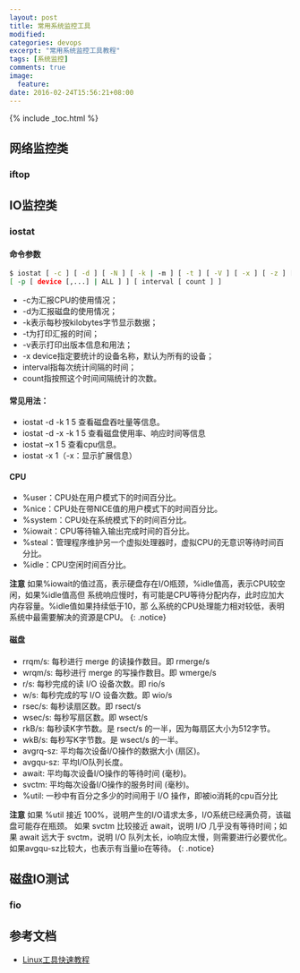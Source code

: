 ```yaml
---
layout: post
title: 常用系统监控工具
modified:
categories: devops
excerpt: "常用系统监控工具教程"
tags: [系统监控]
comments: true
image:
  feature:
date: 2016-02-24T15:56:21+08:00
---
```


{% include _toc.html %}

## 网络监控类

### iftop

## IO监控类

### iostat

#### 命令参数

~~~ bash
$ iostat [ -c ] [ -d ] [ -N ] [ -k | -m ] [ -t ] [ -V ] [ -x ] [ -z ] [ device [...] | ALL ]
[ -p [ device [,...] | ALL ] ] [ interval [ count ] ]
~~~

* -c为汇报CPU的使用情况；
* -d为汇报磁盘的使用情况；
* -k表示每秒按kilobytes字节显示数据；
* -t为打印汇报的时间；
* -v表示打印出版本信息和用法；
* -x device指定要统计的设备名称，默认为所有的设备；
* interval指每次统计间隔的时间；
* count指按照这个时间间隔统计的次数。

#### 常见用法：

* iostat -d -k 1 5         查看磁盘吞吐量等信息。
* iostat -d -x -k 1 5     查看磁盘使用率、响应时间等信息
* iostat –x 1 5            查看cpu信息。
* iostat -x 1（-x：显示扩展信息）

#### CPU
* %user：CPU处在用户模式下的时间百分比。
* %nice：CPU处在带NICE值的用户模式下的时间百分比。
* %system：CPU处在系统模式下的时间百分比。
* %iowait：CPU等待输入输出完成时间的百分比。
* %steal：管理程序维护另一个虚拟处理器时，虚拟CPU的无意识等待时间百分比。
* %idle：CPU空闲时间百分比。

**注意** 
如果%iowait的值过高，表示硬盘存在I/O瓶颈，%idle值高，表示CPU较空闲，如果%idle值高但
系统响应慢时，有可能是CPU等待分配内存，此时应加大内存容量。%idle值如果持续低于10，那
么系统的CPU处理能力相对较低，表明系统中最需要解决的资源是CPU。
{: .notice}

#### 磁盘

* rrqm/s:  每秒进行 merge 的读操作数目。即 rmerge/s
* wrqm/s:  每秒进行 merge 的写操作数目。即 wmerge/s
* r/s:  每秒完成的读 I/O 设备次数。即 rio/s
* w/s:  每秒完成的写 I/O 设备次数。即 wio/s
* rsec/s:  每秒读扇区数。即 rsect/s
* wsec/s:  每秒写扇区数。即 wsect/s
* rkB/s:  每秒读K字节数。是 rsect/s 的一半，因为每扇区大小为512字节。
* wkB/s:  每秒写K字节数。是 wsect/s 的一半。
* avgrq-sz:  平均每次设备I/O操作的数据大小 (扇区)。
* avgqu-sz:  平均I/O队列长度。
* await:  平均每次设备I/O操作的等待时间 (毫秒)。
* svctm: 平均每次设备I/O操作的服务时间 (毫秒)。
* %util:  一秒中有百分之多少的时间用于 I/O 操作，即被io消耗的cpu百分比

**注意** 
如果 %util 接近 100%，说明产生的I/O请求太多，I/O系统已经满负荷，该磁盘可能存在瓶颈。
如果 svctm 比较接近 await，说明 I/O 几乎没有等待时间；如果 await 远大于 svctm，说明
I/O 队列太长，io响应太慢，则需要进行必要优化。
如果avgqu-sz比较大，也表示有当量io在等待。
{: .notice}

## 磁盘IO测试

### fio

## 参考文档

* [Linux工具快速教程](http://linuxtools-rst.readthedocs.org/zh_CN/latest/index.html)



